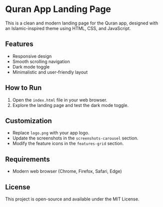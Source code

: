 # Quran App Landing Page

This is a clean and modern landing page for the Quran app, designed with an Islamic-inspired theme using HTML, CSS, and JavaScript.

## Features

- Responsive design
- Smooth scrolling navigation
- Dark mode toggle
- Minimalistic and user-friendly layout

## How to Run

1. Open the `index.html` file in your web browser.
2. Explore the landing page and test the dark mode toggle.

## Customization

- Replace `logo.png` with your app logo.
- Update the screenshots in the `screenshots-carousel` section.
- Modify the feature icons in the `features-grid` section.

## Requirements

- Modern web browser (Chrome, Firefox, Safari, Edge)

## License

This project is open-source and available under the MIT License.
